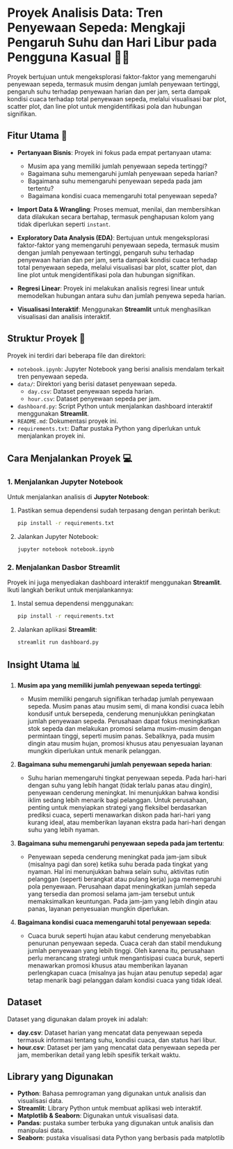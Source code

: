 # Proyek Analisis Data: Tren Penyewaan Sepeda: Mengkaji Pengaruh Suhu dan Hari Libur pada Pengguna Kasual 🚴‍♂️

Proyek bertujuan untuk mengeksplorasi faktor-faktor yang memengaruhi penyewaan sepeda, termasuk musim dengan jumlah penyewaan tertinggi, pengaruh suhu terhadap penyewaan harian dan per jam, serta dampak kondisi cuaca terhadap total penyewaan sepeda, melalui visualisasi bar plot, scatter plot, dan line plot untuk mengidentifikasi pola dan hubungan signifikan.

## Fitur Utama 🚀

- **Pertanyaan Bisnis**: Proyek ini fokus pada empat pertanyaan utama:
  - Musim apa yang memiliki jumlah penyewaan sepeda tertinggi?
  - Bagaimana suhu memengaruhi jumlah penyewaan sepeda harian?
  - Bagaimana suhu memengaruhi penyewaan sepeda pada jam tertentu?
  - Bagaimana kondisi cuaca memengaruhi total penyewaan sepeda?
- **Import Data & Wrangling**: Proses memuat, menilai, dan membersihkan data dilakukan secara bertahap, termasuk penghapusan kolom yang tidak diperlukan seperti `instant`.
- **Exploratory Data Analysis (EDA)**: Bertujuan untuk mengeksplorasi faktor-faktor yang memengaruhi penyewaan sepeda, termasuk musim dengan jumlah penyewaan tertinggi, pengaruh suhu terhadap penyewaan harian dan per jam, serta dampak kondisi cuaca terhadap total penyewaan sepeda, melalui visualisasi bar plot, scatter plot, dan line plot untuk mengidentifikasi pola dan hubungan signifikan.

- **Regresi Linear**: Proyek ini melakukan analisis regresi linear untuk memodelkan hubungan antara suhu dan jumlah penyewa sepeda harian.

- **Visualisasi Interaktif**: Menggunakan **Streamlit** untuk menghasilkan visualisasi dan analisis interaktif.

## Struktur Proyek 📂

Proyek ini terdiri dari beberapa file dan direktori:

- `notebook.ipynb`: Jupyter Notebook yang berisi analisis mendalam terkait tren penyewaan sepeda.
- `data/`: Direktori yang berisi dataset penyewaan sepeda.
  - `day.csv`: Dataset penyewaan sepeda harian.
  - `hour.csv`: Dataset penyewaan sepeda per jam.
- `dashboard.py`: Script Python untuk menjalankan dashboard interaktif menggunakan **Streamlit**.
- `README.md`: Dokumentasi proyek ini.
- `requirements.txt`: Daftar pustaka Python yang diperlukan untuk menjalankan proyek ini.

## Cara Menjalankan Proyek 💻

### 1. Menjalankan Jupyter Notebook

Untuk menjalankan analisis di **Jupyter Notebook**:

1. Pastikan semua dependensi sudah terpasang dengan perintah berikut:
   ```bash
   pip install -r requirements.txt
   ```
2. Jalankan Jupyter Notebook:
   ```bash
   jupyter notebook notebook.ipynb
   ```

### 2. Menjalankan Dasbor Streamlit

Proyek ini juga menyediakan dashboard interaktif menggunakan **Streamlit**. Ikuti langkah berikut untuk menjalankannya:

1. Instal semua dependensi menggunakan:
   ```bash
   pip install -r requirements.txt
   ```
2. Jalankan aplikasi **Streamlit**:
   ```bash
   streamlit run dashboard.py
   ```

## Insight Utama 📊

1. **Musim apa yang memiliki jumlah penyewaan sepeda tertinggi**:

   - Musim memiliki pengaruh signifikan terhadap jumlah penyewaan sepeda. Musim panas atau musim semi, di mana kondisi cuaca lebih kondusif untuk bersepeda, cenderung menunjukkan peningkatan jumlah penyewaan sepeda. Perusahaan dapat fokus meningkatkan stok sepeda dan melakukan promosi selama musim-musim dengan permintaan tinggi, seperti musim panas. Sebaliknya, pada musim dingin atau musim hujan, promosi khusus atau penyesuaian layanan mungkin diperlukan untuk menarik pelanggan.

2. **Bagaimana suhu memengaruhi jumlah penyewaan sepeda harian**:

   - Suhu harian memengaruhi tingkat penyewaan sepeda. Pada hari-hari dengan suhu yang lebih hangat (tidak terlalu panas atau dingin), penyewaan cenderung meningkat. Ini menunjukkan bahwa kondisi iklim sedang lebih menarik bagi pelanggan. Untuk perusahaan, penting untuk menyiapkan strategi yang fleksibel berdasarkan prediksi cuaca, seperti menawarkan diskon pada hari-hari yang kurang ideal, atau memberikan layanan ekstra pada hari-hari dengan suhu yang lebih nyaman.

3. **Bagaimana suhu memengaruhi penyewaan sepeda pada jam tertentu**:

   - Penyewaan sepeda cenderung meningkat pada jam-jam sibuk (misalnya pagi dan sore) ketika suhu berada pada tingkat yang nyaman. Hal ini menunjukkan bahwa selain suhu, aktivitas rutin pelanggan (seperti berangkat atau pulang kerja) juga memengaruhi pola penyewaan. Perusahaan dapat meningkatkan jumlah sepeda yang tersedia dan promosi selama jam-jam tersebut untuk memaksimalkan keuntungan. Pada jam-jam yang lebih dingin atau panas, layanan penyesuaian mungkin diperlukan.

4. **Bagaimana kondisi cuaca memengaruhi total penyewaan sepeda**:
   - Cuaca buruk seperti hujan atau kabut cenderung menyebabkan penurunan penyewaan sepeda. Cuaca cerah dan stabil mendukung jumlah penyewaan yang lebih tinggi. Oleh karena itu, perusahaan perlu merancang strategi untuk mengantisipasi cuaca buruk, seperti menawarkan promosi khusus atau memberikan layanan perlengkapan cuaca (misalnya jas hujan atau penutup sepeda) agar tetap menarik bagi pelanggan dalam kondisi cuaca yang tidak ideal.

## Dataset

Dataset yang digunakan dalam proyek ini adalah:

- **day.csv**: Dataset harian yang mencatat data penyewaan sepeda termasuk informasi tentang suhu, kondisi cuaca, dan status hari libur.
- **hour.csv**: Dataset per jam yang mencatat data penyewaan sepeda per jam, memberikan detail yang lebih spesifik terkait waktu.

## Library yang Digunakan

- **Python**: Bahasa pemrograman yang digunakan untuk analisis dan visualisasi data.
- **Streamlit**: Library Python untuk membuat aplikasi web interaktif.
- **Matplotlib & Seaborn**: Digunakan untuk visualisasi data.
- **Pandas**: pustaka sumber terbuka yang digunakan untuk analisis dan manipulasi data.
- **Seaborn**: pustaka visualisasi data Python yang berbasis pada matplotlib